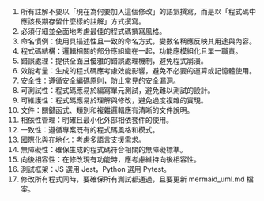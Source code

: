 1. 所有註解不要以「現在為何要加入這個修改」的語氣撰寫，而是以「程式碼中應該長期存留什麼樣的註解」方式撰寫。
2. 必須仔細並全面地考慮最佳的程式碼撰寫風格。
3. 命名慣例：使用具描述性且一致的命名方式，變數名稱應反映其用途與內容。
4. 程式碼結構：邏輯相關的部分應組織在一起，功能應模組化且單一職責。
5. 錯誤處理：提供全面且優雅的錯誤處理機制，避免程式崩潰。
6. 效能考量：生成的程式碼應考慮效能影響，避免不必要的運算或記憶體使用。
7. 安全性：遵循安全編碼原則，防止常見的安全漏洞。
8. 可測試性：程式碼應易於編寫單元測試，避免難以測試的設計。
9. 可維護性：程式碼應易於理解與修改，避免過度複雜的實現。
10. 文件：關鍵函式、類別和複雜邏輯應有清晰的文件說明。
11. 相依性管理：明確且最小化外部相依套件的使用。
12. 一致性：遵循專案既有的程式碼風格和模式。
13. 國際化與在地化：考慮多語言支援需求。
14. 無障礙性：確保生成的程式碼符合相關的無障礙標準。
15. 向後相容性：在修改現有功能時，應考慮維持向後相容性。
16. 測試框架：JS 選用 Jest，Python 選用 Pytest。
17. 修改所有程式同時，要確保所有測試都通過，且要更新 mermaid_uml.md 檔案。
